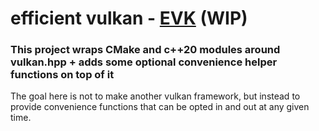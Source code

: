 # efficient vulkan - [EVK](https://en.wikipedia.org/wiki/Ewok) (WIP)
### This project wraps CMake and c++20 modules around vulkan.hpp + adds some optional convenience helper functions on top of it
The goal here is not to make another vulkan framework, but instead to provide convenience functions that can be opted in and out at any given time.

